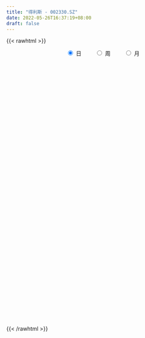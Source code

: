 ```yaml
---
title: "得利斯 - 002330.SZ"
date: 2022-05-26T16:37:19+08:00
draft: false
---
```

{{< rawhtml >}}
    <div style="text-align: center">
        <label style="padding: 1rem;"><input style="margin-right: .5rem" type="radio" name="period" value="D" checked onclick="period_change(this)">日</label>
        <label style="padding: 1rem;"><input style="margin-right: .5rem" type="radio" name="period" value="W" onclick="period_change(this)">周</label>
        <label style="padding: 1rem;"><input style="margin-right: .5rem" type="radio" name="period" value="M" onclick="period_change(this)">月</label>
    </div>
    <div id="chart" style="height: 700px;"></div> 
    <script type="text/javascript">
        const D_v = [35085.35,53641.0,30075.0,30592.0,12991.0,13938.94,22835.0,16018.39,13350.0,18116.0,21087.74,23666.93,21721.0,20590.0,13810.02,15757.0,10642.0,15580.02,15269.37,13537.03,29171.01,35517.21,65991.21,41351.39,35069.35,47314.02,87638.05,82918.0,96475.0,78743.21,56570.0,21423.0,18789.0,24605.0,12380.0,15999.0,11476.0,14560.0,13782.0,15144.02,11026.0,30210.02,16345.02,12909.02,16815.02,12331.0,12499.0,18956.0,24927.0,15513.01,13491.0,20348.6,11608.63,9758.0,16868.02,10404.02,8264.0,10978.1,9209.61,29211.02,17474.0,21060.02,20354.67,15110.7,9854.71,14002.02,8157.98,9282.0,12974.02,10653.01,10679.36,13532.0,14656.28,14745.0,17408.67,16496.69,17867.04,16208.0,17605.0,24815.01,23412.0,38777.02,23530.02,29609.01,22388.01,35536.02,24017.04,45588.06,33373.06,24052.93,27968.0,62441.0,65727.97,46156.3,42835.03,46131.62,72494.97,94669.81,56716.0,52764.0,38774.0,64412.2,67596.01,122307.5,73155.0,51293.31,29042.0,54307.95,64189.23,289877.53,326100.51,238960.01,198896.18,176325.41,220168.01,211166.01,164552.0,104181.16,110032.79,88295.02,98770.39,101182.39,103572.05,79290.03,89829.0,107608.77,69221.02,63258.87,60775.18,66462.02,59428.27,60259.34,47948.02,38371.01,56836.59,94185.87,55024.0,46182.3,47521.0,34576.0,40276.85,57166.72,53494.73,36764.0,32116.0,34281.0,37376.0,38251.0,59258.62,39534.0,74374.0,55592.23,61841.56,44459.0,64222.56,49581.01,60990.64,127204.36,123067.8,84177.0,71693.65,98538.0,66717.0,50659.0,32041.0,44877.44,19369.0,41765.34,869274.73,812270.09,991295.98,808086.5699999999,456633.0,322203.23,548300.03,577217.52,447598.03,520899.32,789992.4,686437.5,547870.0,350746.0,286502.44,275654.0,264424.59,205337.0,204554.59,266539.0,181138.81,382902.0,200131.0,224648.0,409402.0,299323.0,201156.0,243728.0,281526.0,493190.88,457602.7,584608.0,751857.6800000001,720777.25,527956.02,488006.68,499162.21,320123.62,388511.46,700406.25,666771.96,436107.62,545648.63,661210.26,573619.2,375400.02,431945.02,318590.0,230608.28,343697.2,340176.0,348881.86,251735.28,287283.05,211776.28,317302.28,587153.8,697653.89,722951.21,506630.26,404890.15,347501.73,304103.35,287135.0,261799.0,195306.0,212517.0,234295.21,256066.2,233355.28,326532.0,211529.02,143460.28,220380.02,230677.0,140744.01,151998.48,151466.0,238877.0,452381.69,411916.05,322671.88]
const D_histogram = [0.0,0.0012699715,-0.0030961531,-0.0133116438,-0.0183440183,-0.0198221008,-0.022772438,-0.0232544899,-0.0227493734,-0.0247846489,-0.0256963046,-0.0187965419,-0.0136885922,-0.0143947571,-0.01549715,-0.0110175724,-0.0089798657,-0.0085654111,-0.0091642019,-0.0109839752,-0.0045332788,0.0074051587,0.0196005526,0.0127978117,0.0077974142,0.0181790251,0.0350634194,0.0435969555,0.0495405102,0.0432381684,0.0212150155,0.0082751548,-0.0021283026,-0.0116681274,-0.0156854838,-0.0159887353,-0.0151880726,-0.0161981239,-0.0138434277,-0.0094716581,-0.0078722733,-0.0023328758,-0.0022671416,-0.0030777655,0.0013554251,0.0037344395,0.004054536,0.0017817682,-0.0051919585,-0.0109056877,-0.0161434721,-0.0309824021,-0.0363125851,-0.035320689,-0.0271468469,-0.0193053497,-0.0139537533,-0.0136023977,-0.0119052757,0.0007843413,0.0088478401,0.0154834395,0.0176500372,0.0226053362,0.0245300156,0.0199311212,0.0190971513,0.0161559185,0.0088203726,0.0080294674,0.0068965395,0.0081456162,0.0056982301,0.0010492813,-0.0047382504,-0.0032671126,0.0007694155,0.0017332891,0.0045458637,0.0109120742,0.0159561534,0.0262525266,0.0290305219,0.0268843501,0.0255320965,0.0259665034,0.0216952094,0.0229452301,0.0173272527,0.0044686753,0.0043283056,0.0083278955,0.0166082158,0.0124216307,0.0140138965,0.0159219412,0.0261878942,0.0379036932,0.0428077328,0.0392585885,0.0356131391,0.0281881986,0.0295683303,0.0376039228,0.026967901,0.0121449086,0.0018287356,-0.0070405575,-0.0049493348,0.0332695073,0.0760987026,0.0842992415,0.0925093707,0.0866825656,0.071527389,0.0677493964,0.0615733868,0.0413142323,0.0221303632,0.0013847895,-0.0020245001,-0.0167205902,-0.0204517561,-0.0304698216,-0.0457483136,-0.0723532184,-0.082799713,-0.0906783856,-0.0982424396,-0.0903107994,-0.0798966545,-0.0689285264,-0.0676036873,-0.0633039698,-0.0546680653,-0.0417279016,-0.0381603297,-0.0405673596,-0.0465005124,-0.0440159348,-0.0375615647,-0.023128154,-0.0082266046,0.0004623615,0.0028863272,0.0063552781,0.0096446959,0.0062454005,0.0141339507,0.0158882261,0.0245184853,0.031206593,0.0298739038,0.026068414,0.0259585087,0.0242824611,0.0267627155,0.0469732821,0.0528796197,0.0589628499,0.0442820194,0.0434205857,0.0256400102,0.0549262136,0.1158816028,0.1983325374,0.2945876224,0.3995211957,0.5092264862,0.6220309769,0.5711790476,0.4886756081,0.3295561872,0.1376636508,-0.0586431124,-0.1936854055,-0.2898276703,-0.3201497469,-0.2973251358,-0.2583006427,-0.2724825203,-0.2758908053,-0.2755679922,-0.2608082667,-0.2563243578,-0.2502738508,-0.2289482974,-0.2260863374,-0.2127337266,-0.2076989445,-0.1885228609,-0.1616970203,-0.120265172,-0.0913598542,-0.0722511366,-0.0518234775,-0.03662728,-0.0062778909,-0.0082125596,0.0246210771,0.0768313276,0.1101946304,0.0991124376,0.0592513654,0.0537227411,0.0354188661,0.0750805211,0.1009603464,0.1402277512,0.1236050278,0.1408260249,0.1614432937,0.1355154553,0.0910370081,0.0689643724,0.0440662198,0.017325501,-0.0615382824,-0.1394412396,-0.161286222,-0.1694567567,-0.161860107,-0.1514301517,-0.1202806516,-0.0404890616,0.0127312628,0.066261794,0.062146383,-0.0022770076,-0.0934597814,-0.1657893741,-0.1921383519,-0.2235862837,-0.2190577451,-0.1859743787,-0.1490673437,-0.1075296205,-0.0733181624,-0.0542594525,-0.0385536693,-0.0288757704,-0.006186781,-0.0065122876,-0.0033619821,-0.0001051164,0.0094298148,0.0351419193,0.0606311232,0.087058947,0.093984142]
const D_fast = [0.0,0.0015874644,-0.0035526984,-0.0170961001,-0.0267144792,-0.0331480869,-0.0417915336,-0.048087208,-0.0532694349,-0.0615008726,-0.0688366045,-0.0666359772,-0.0649501755,-0.0692550298,-0.0742317101,-0.0725065256,-0.0727137853,-0.0744406836,-0.0773305248,-0.0818962919,-0.0765789152,-0.062789188,-0.045693656,-0.049296944,-0.0523479879,-0.0374216207,-0.0117713716,0.0076614034,0.0259900857,0.030497286,0.0137778869,0.0029068149,-0.0080287181,-0.0204855748,-0.0284243021,-0.0327247374,-0.0357210929,-0.0407806752,-0.0418868359,-0.0398829809,-0.0402516644,-0.0352954858,-0.035796537,-0.0373766023,-0.0326045554,-0.0292919311,-0.0279582006,-0.0297855263,-0.0380572427,-0.0464973939,-0.0557710462,-0.0783555768,-0.0927639061,-0.1006021822,-0.0992150518,-0.0961998921,-0.0943367339,-0.0973859777,-0.0986651747,-0.0857794724,-0.0755040136,-0.0649975542,-0.0584184473,-0.0478118143,-0.0397546309,-0.0393707451,-0.0354304272,-0.0343326803,-0.0394631331,-0.0382466714,-0.0376554645,-0.0343699836,-0.0353928123,-0.0397794408,-0.046751535,-0.0460971755,-0.0418682934,-0.0404710976,-0.036522057,-0.027427828,-0.0183947104,-0.0015352056,0.0085004202,0.0130753359,0.0181061065,0.0250321392,0.0261846476,0.0331709758,0.0318848116,0.020143403,0.0210851097,0.0271666735,0.0395990477,0.0385178703,0.0436136102,0.0495021402,0.0663150667,0.087506789,0.1031127619,0.1093782647,0.1146361001,0.1142582092,0.1230304235,0.1404669967,0.1365729502,0.1247861849,0.1149271958,0.1042977633,0.1051516523,0.1516878712,0.2135417423,0.2428170914,0.2741545634,0.2899983997,0.2927250703,0.3058844268,0.3151017639,0.3051711675,0.2915198892,0.2711205128,0.2672050982,0.2483288605,0.2394847557,0.2218492347,0.1951336643,0.1504404549,0.1192940321,0.0887457631,0.0566210992,0.0419750395,0.0324150208,0.0261510172,0.0105749345,-0.0009513404,-0.0059824522,-0.0034742639,-0.0094467744,-0.0219956442,-0.0395539251,-0.0480733313,-0.0510093522,-0.0423579801,-0.0295130818,-0.0207085253,-0.0175629779,-0.0125052074,-0.0068046156,-0.0086425609,0.002779477,0.0085058089,0.0232656894,0.0377554454,0.0438912321,0.0466028458,0.0529825677,0.0573771354,0.0665480686,0.0985019557,0.1176281982,0.138452141,0.1348418153,0.1448355281,0.1334649551,0.1764827119,0.2664085018,0.3984425708,0.5683445614,0.7731584336,1.0101703457,1.2784825806,1.3704254132,1.4100908757,1.3333605016,1.1758838779,0.9649163366,0.7814526921,0.6128535098,0.5024939964,0.4509873236,0.4254366561,0.3431341483,0.270753162,0.2021839771,0.1517416359,0.0921444554,0.0356264996,-0.0002850213,-0.0539446456,-0.0937754665,-0.1406654205,-0.1686200521,-0.1822184666,-0.1708529113,-0.1647875571,-0.1637416236,-0.1562698339,-0.1502304564,-0.12145054,-0.1254383487,-0.0864494426,-0.0150313602,0.0458806002,0.0595765167,0.0345282859,0.0424303469,0.0329811884,0.0914129737,0.1425328856,0.2168572282,0.2311357617,0.2835632651,0.3445413573,0.3524923828,0.3307731875,0.3259416449,0.3120600473,0.2896507038,0.1954023498,0.0826390826,0.0204725448,-0.0300621791,-0.0629305562,-0.0903581387,-0.0892788015,-0.019609477,0.0367936631,0.1068896428,0.1183108276,0.0533181851,-0.061229534,-0.1750064703,-0.2493900361,-0.3367345388,-0.3869704365,-0.4003806647,-0.4007404656,-0.3860851476,-0.3702032301,-0.3647093833,-0.3586420175,-0.3561830611,-0.335040767,-0.3369943455,-0.3346845355,-0.331453949,-0.3195615641,-0.2850639797,-0.2444169951,-0.1962244345,-0.165803204]
const D_slow = [0.0,0.0003174929,-0.0004565454,-0.0037844563,-0.0083704609,-0.0133259861,-0.0190190956,-0.0248327181,-0.0305200615,-0.0367162237,-0.0431402998,-0.0478394353,-0.0512615834,-0.0548602726,-0.0587345601,-0.0614889532,-0.0637339197,-0.0658752724,-0.0681663229,-0.0709123167,-0.0720456364,-0.0701943467,-0.0652942086,-0.0620947557,-0.0601454021,-0.0556006458,-0.046834791,-0.0359355521,-0.0235504246,-0.0127408824,-0.0074371286,-0.0053683399,-0.0059004155,-0.0088174474,-0.0127388183,-0.0167360021,-0.0205330203,-0.0245825513,-0.0280434082,-0.0304113227,-0.0323793911,-0.03296261,-0.0335293954,-0.0342988368,-0.0339599805,-0.0330263706,-0.0320127366,-0.0315672946,-0.0328652842,-0.0355917061,-0.0396275742,-0.0473731747,-0.056451321,-0.0652814932,-0.0720682049,-0.0768945424,-0.0803829807,-0.0837835801,-0.086759899,-0.0865638137,-0.0843518537,-0.0804809938,-0.0760684845,-0.0704171504,-0.0642846465,-0.0593018662,-0.0545275784,-0.0504885988,-0.0482835057,-0.0462761388,-0.0445520039,-0.0425155999,-0.0410910424,-0.040828722,-0.0420132846,-0.0428300628,-0.0426377089,-0.0422043867,-0.0410679207,-0.0383399022,-0.0343508638,-0.0277877322,-0.0205301017,-0.0138090142,-0.00742599,-0.0009343642,0.0044894382,0.0102257457,0.0145575589,0.0156747277,0.0167568041,0.018838778,0.0229908319,0.0260962396,0.0295997137,0.033580199,0.0401271726,0.0496030959,0.0603050291,0.0701196762,0.079022961,0.0860700106,0.0934620932,0.1028630739,0.1096050492,0.1126412763,0.1130984602,0.1113383208,0.1101009871,0.118418364,0.1374430396,0.15851785,0.1816451927,0.2033158341,0.2211976813,0.2381350304,0.2535283771,0.2638569352,0.269389526,0.2697357233,0.2692295983,0.2650494507,0.2599365117,0.2523190563,0.2408819779,0.2227936733,0.2020937451,0.1794241487,0.1548635388,0.1322858389,0.1123116753,0.0950795437,0.0781786219,0.0623526294,0.0486856131,0.0382536377,0.0287135553,0.0185717154,0.0069465873,-0.0040573964,-0.0134477876,-0.0192298261,-0.0212864772,-0.0211708869,-0.0204493051,-0.0188604855,-0.0164493115,-0.0148879614,-0.0113544737,-0.0073824172,-0.0012527959,0.0065488524,0.0140173283,0.0205344318,0.027024059,0.0330946743,0.0397853532,0.0515286737,0.0647485786,0.0794892911,0.0905597959,0.1014149423,0.1078249449,0.1215564983,0.150526899,0.2001100334,0.273756939,0.3736372379,0.5009438594,0.6564516037,0.7992463656,0.9214152676,1.0038043144,1.0382202271,1.023559449,0.9751380976,0.90268118,0.8226437433,0.7483124594,0.6837372987,0.6156166686,0.5466439673,0.4777519693,0.4125499026,0.3484688132,0.2859003504,0.2286632761,0.1721416918,0.1189582601,0.067033524,0.0199028088,-0.0205214463,-0.0505877393,-0.0734277029,-0.091490487,-0.1044463564,-0.1136031764,-0.1151726491,-0.117225789,-0.1110705197,-0.0918626878,-0.0643140302,-0.0395359208,-0.0247230795,-0.0112923942,-0.0024376777,0.0163324526,0.0415725392,0.076629477,0.1075307339,0.1427372402,0.1830980636,0.2169769274,0.2397361795,0.2569772726,0.2679938275,0.2723252028,0.2569406322,0.2220803223,0.1817587668,0.1393945776,0.0989295508,0.0610720129,0.03100185,0.0208795846,0.0240624003,0.0406278488,0.0561644446,0.0555951927,0.0322302473,-0.0092170962,-0.0572516842,-0.1131482551,-0.1679126914,-0.214406286,-0.2516731219,-0.2785555271,-0.2968850677,-0.3104499308,-0.3200883481,-0.3273072907,-0.328853986,-0.3304820579,-0.3313225534,-0.3313488325,-0.3289913788,-0.320205899,-0.3050481182,-0.2832833815,-0.259787346]
const D_data = [['2021-05-17', 5.8785, 5.8985, 5.7887, 5.9384],['2021-05-18', 6.0482, 5.9184, 5.9085, 6.2278],['2021-05-19', 5.8885, 5.8386, 5.8087, 5.9384],['2021-05-20', 5.7987, 5.7188, 5.6989, 5.8486],['2021-05-21', 5.7188, 5.7288, 5.6889, 5.7787],['2021-05-24', 5.6989, 5.7388, 5.6789, 5.7887],['2021-05-25', 5.7687, 5.6889, 5.5891, 5.7687],['2021-05-26', 5.7288, 5.6889, 5.6589, 5.7288],['2021-05-27', 5.6689, 5.6789, 5.639, 5.7088],['2021-05-28', 5.639, 5.619, 5.609, 5.6889],['2021-05-31', 5.619, 5.5991, 5.5292, 5.6589],['2021-06-01', 5.5991, 5.6889, 5.5591, 5.6989],['2021-06-02', 5.6889, 5.6789, 5.6589, 5.7388],['2021-06-03', 5.6889, 5.5991, 5.5891, 5.6889],['2021-06-04', 5.619, 5.5691, 5.5392, 5.619],['2021-06-07', 5.5691, 5.629, 5.5092, 5.639],['2021-06-08', 5.5891, 5.5991, 5.5591, 5.619],['2021-06-09', 5.5991, 5.5691, 5.5392, 5.609],['2021-06-10', 5.5691, 5.5392, 5.5192, 5.5691],['2021-06-11', 5.5492, 5.4993, 5.4893, 5.5492],['2021-06-15', 5.4893, 5.5991, 5.4194, 5.609],['2021-06-16', 5.5891, 5.7088, 5.4593, 5.7088],['2021-06-17', 5.6689, 5.7787, 5.629, 5.9284],['2021-06-18', 5.6989, 5.5591, 5.5591, 5.7088],['2021-06-21', 5.5392, 5.5492, 5.4593, 5.5791],['2021-06-22', 5.5392, 5.7588, 5.4893, 5.7588],['2021-06-23', 5.7588, 5.9284, 5.6789, 5.9883],['2021-06-24', 5.9184, 5.9184, 5.7987, 5.9584],['2021-06-25', 5.9683, 5.9584, 5.8486, 6.0382],['2021-06-28', 6.0382, 5.8386, 5.8087, 6.0582],['2021-06-29', 5.7488, 5.5891, 5.5891, 5.8186],['2021-06-30', 5.5791, 5.619, 5.5691, 5.6589],['2021-07-01', 5.649, 5.5891, 5.5891, 5.6789],['2021-07-02', 5.5891, 5.5392, 5.4993, 5.609],['2021-07-05', 5.5392, 5.5591, 5.5292, 5.5991],['2021-07-06', 5.5492, 5.5791, 5.5392, 5.609],['2021-07-07', 5.5891, 5.5791, 5.5392, 5.5891],['2021-07-08', 5.59, 5.54, 5.53, 5.6],['2021-07-09', 5.53, 5.57, 5.51, 5.57],['2021-07-12', 5.58, 5.6, 5.57, 5.61],['2021-07-13', 5.59, 5.57, 5.55, 5.59],['2021-07-14', 5.58, 5.63, 5.58, 5.74],['2021-07-15', 5.63, 5.57, 5.53, 5.7],['2021-07-16', 5.53, 5.55, 5.51, 5.57],['2021-07-19', 5.56, 5.62, 5.51, 5.64],['2021-07-20', 5.6, 5.61, 5.56, 5.62],['2021-07-21', 5.61, 5.59, 5.58, 5.64],['2021-07-22', 5.59, 5.55, 5.53, 5.59],['2021-07-23', 5.57, 5.46, 5.44, 5.57],['2021-07-26', 5.49, 5.43, 5.4, 5.5],['2021-07-27', 5.48, 5.39, 5.39, 5.48],['2021-07-28', 5.37, 5.19, 5.14, 5.37],['2021-07-29', 5.2, 5.22, 5.2, 5.29],['2021-07-30', 5.22, 5.25, 5.13, 5.25],['2021-08-02', 5.25, 5.33, 5.18, 5.38],['2021-08-03', 5.33, 5.34, 5.28, 5.35],['2021-08-04', 5.35, 5.32, 5.31, 5.36],['2021-08-05', 5.28, 5.25, 5.24, 5.34],['2021-08-06', 5.25, 5.25, 5.23, 5.28],['2021-08-09', 5.25, 5.41, 5.23, 5.44],['2021-08-10', 5.38, 5.4, 5.35, 5.42],['2021-08-11', 5.38, 5.42, 5.38, 5.48],['2021-08-12', 5.43, 5.39, 5.36, 5.47],['2021-08-13', 5.38, 5.45, 5.38, 5.45],['2021-08-16', 5.44, 5.44, 5.42, 5.48],['2021-08-17', 5.44, 5.36, 5.35, 5.47],['2021-08-18', 5.33, 5.4, 5.31, 5.41],['2021-08-19', 5.42, 5.37, 5.34, 5.43],['2021-08-20', 5.37, 5.29, 5.27, 5.4],['2021-08-23', 5.28, 5.35, 5.28, 5.38],['2021-08-24', 5.36, 5.34, 5.31, 5.38],['2021-08-25', 5.35, 5.37, 5.31, 5.37],['2021-08-26', 5.37, 5.32, 5.3, 5.37],['2021-08-27', 5.32, 5.27, 5.25, 5.32],['2021-08-30', 5.27, 5.22, 5.16, 5.29],['2021-08-31', 5.23, 5.29, 5.22, 5.35],['2021-09-01', 5.25, 5.33, 5.25, 5.34],['2021-09-02', 5.34, 5.3, 5.28, 5.35],['2021-09-03', 5.31, 5.33, 5.26, 5.33],['2021-09-06', 5.32, 5.4, 5.32, 5.42],['2021-09-07', 5.41, 5.42, 5.37, 5.44],['2021-09-08', 5.43, 5.54, 5.43, 5.55],['2021-09-09', 5.54, 5.5, 5.47, 5.59],['2021-09-10', 5.5, 5.46, 5.44, 5.56],['2021-09-13', 5.46, 5.48, 5.41, 5.48],['2021-09-14', 5.48, 5.52, 5.46, 5.58],['2021-09-15', 5.55, 5.47, 5.44, 5.56],['2021-09-16', 5.45, 5.55, 5.43, 5.58],['2021-09-17', 5.55, 5.47, 5.4, 5.56],['2021-09-22', 5.41, 5.34, 5.31, 5.43],['2021-09-23', 5.35, 5.47, 5.34, 5.52],['2021-09-24', 5.45, 5.54, 5.43, 5.72],['2021-09-27', 5.57, 5.64, 5.52, 5.67],['2021-09-28', 5.64, 5.51, 5.41, 5.64],['2021-09-29', 5.52, 5.59, 5.44, 5.64],['2021-09-30', 5.5, 5.62, 5.5, 5.69],['2021-10-08', 5.62, 5.78, 5.6, 5.82],['2021-10-11', 5.81, 5.89, 5.8, 6.08],['2021-10-12', 5.9, 5.89, 5.77, 5.93],['2021-10-13', 5.95, 5.83, 5.72, 5.98],['2021-10-14', 5.81, 5.85, 5.73, 5.93],['2021-10-15', 5.78, 5.81, 5.76, 6.05],['2021-10-18', 5.76, 5.94, 5.57, 5.99],['2021-10-19', 5.88, 6.09, 5.86, 6.18],['2021-10-20', 6.05, 5.89, 5.87, 6.05],['2021-10-21', 5.86, 5.8, 5.79, 5.95],['2021-10-22', 5.8, 5.81, 5.76, 5.87],['2021-10-25', 5.95, 5.79, 5.75, 6.05],['2021-10-26', 5.74, 5.92, 5.74, 6.03],['2021-10-27', 5.94, 6.51, 5.93, 6.51],['2021-10-28', 6.44, 6.85, 6.3, 7.15],['2021-10-29', 6.6, 6.64, 6.44, 6.75],['2021-11-01', 6.54, 6.78, 6.48, 6.85],['2021-11-02', 6.67, 6.71, 6.52, 6.82],['2021-11-03', 6.76, 6.63, 6.55, 7.09],['2021-11-04', 6.64, 6.81, 6.47, 6.95],['2021-11-05', 6.68, 6.84, 6.63, 6.97],['2021-11-08', 6.84, 6.67, 6.62, 6.9],['2021-11-09', 6.63, 6.64, 6.5, 6.69],['2021-11-10', 6.66, 6.56, 6.4, 6.73],['2021-11-11', 6.52, 6.75, 6.46, 6.76],['2021-11-12', 6.8, 6.59, 6.55, 6.85],['2021-11-15', 6.65, 6.7, 6.52, 6.75],['2021-11-16', 6.71, 6.6, 6.53, 6.74],['2021-11-17', 6.68, 6.47, 6.41, 6.68],['2021-11-18', 6.41, 6.2, 6.18, 6.47],['2021-11-19', 6.17, 6.27, 6.15, 6.31],['2021-11-22', 6.28, 6.21, 6.14, 6.28],['2021-11-23', 6.2, 6.12, 6.09, 6.24],['2021-11-24', 6.13, 6.26, 6.12, 6.26],['2021-11-25', 6.26, 6.29, 6.16, 6.34],['2021-11-26', 6.31, 6.31, 6.18, 6.36],['2021-11-29', 6.26, 6.18, 6.15, 6.27],['2021-11-30', 6.21, 6.19, 6.14, 6.25],['2021-12-01', 6.18, 6.24, 6.04, 6.27],['2021-12-02', 6.34, 6.32, 6.28, 6.57],['2021-12-03', 6.21, 6.22, 6.15, 6.35],['2021-12-06', 6.11, 6.12, 6.09, 6.2],['2021-12-07', 6.16, 6.02, 6.02, 6.16],['2021-12-08', 6.0, 6.08, 5.96, 6.1],['2021-12-09', 6.08, 6.12, 6.06, 6.17],['2021-12-10', 6.13, 6.25, 6.09, 6.28],['2021-12-13', 6.31, 6.32, 6.19, 6.34],['2021-12-14', 6.32, 6.3, 6.25, 6.39],['2021-12-15', 6.31, 6.25, 6.2, 6.31],['2021-12-16', 6.21, 6.28, 6.2, 6.3],['2021-12-17', 6.32, 6.3, 6.24, 6.4],['2021-12-20', 6.36, 6.22, 6.22, 6.37],['2021-12-21', 6.2, 6.38, 6.2, 6.39],['2021-12-22', 6.38, 6.34, 6.29, 6.45],['2021-12-23', 6.34, 6.47, 6.31, 6.49],['2021-12-24', 6.44, 6.51, 6.35, 6.52],['2021-12-27', 6.52, 6.45, 6.4, 6.64],['2021-12-28', 6.47, 6.43, 6.36, 6.49],['2021-12-29', 6.42, 6.49, 6.38, 6.58],['2021-12-30', 6.53, 6.49, 6.46, 6.54],['2021-12-31', 6.48, 6.57, 6.42, 6.64],['2022-01-04', 6.58, 6.89, 6.55, 6.89],['2022-01-05', 6.97, 6.83, 6.78, 7.1],['2022-01-06', 6.8, 6.92, 6.72, 6.93],['2022-01-07', 6.93, 6.69, 6.65, 7.04],['2022-01-10', 6.67, 6.87, 6.56, 6.95],['2022-01-11', 6.86, 6.65, 6.64, 6.86],['2022-01-12', 7.32, 7.32, 7.32, 7.32],['2022-01-13', 8.05, 8.05, 8.05, 8.05],['2022-01-14', 8.86, 8.86, 8.86, 8.86],['2022-01-17', 9.75, 9.75, 9.75, 9.75],['2022-01-18', 10.73, 10.73, 10.73, 10.73],['2022-01-19', 11.0, 11.8, 10.98, 11.8],['2022-01-20', 12.08, 12.98, 12.07, 12.98],['2022-01-21', 12.4, 11.68, 11.68, 12.98],['2022-01-24', 11.94, 11.47, 10.82, 12.3],['2022-01-25', 11.21, 10.32, 10.32, 11.33],['2022-01-26', 10.0, 9.29, 9.29, 10.2],['2022-01-27', 8.5, 8.36, 8.36, 8.79],['2022-01-28', 8.19, 8.27, 8.19, 8.65],['2022-02-07', 8.41, 8.07, 7.8, 8.48],['2022-02-08', 8.2, 8.43, 8.03, 8.57],['2022-02-09', 8.4, 8.94, 8.34, 9.27],['2022-02-10', 8.83, 9.19, 8.75, 9.44],['2022-02-11', 8.85, 8.47, 8.41, 9.0],['2022-02-14', 8.27, 8.42, 8.21, 8.75],['2022-02-15', 8.45, 8.31, 8.11, 8.51],['2022-02-16', 8.37, 8.38, 8.19, 8.48],['2022-02-17', 8.3, 8.15, 8.09, 8.44],['2022-02-18', 8.09, 8.04, 7.9, 8.13],['2022-02-21', 8.11, 8.15, 7.98, 8.18],['2022-02-22', 8.0, 7.83, 7.72, 8.04],['2022-02-23', 8.01, 7.85, 7.8, 8.01],['2022-02-24', 7.99, 7.64, 7.46, 8.18],['2022-02-25', 7.63, 7.73, 7.63, 7.82],['2022-02-28', 7.66, 7.81, 7.45, 7.95],['2022-03-01', 7.87, 8.06, 7.68, 8.08],['2022-03-02', 7.91, 8.0, 7.85, 8.12],['2022-03-03', 8.15, 7.93, 7.85, 8.17],['2022-03-04', 7.98, 7.99, 7.88, 8.1],['2022-03-07', 7.91, 7.97, 7.84, 8.26],['2022-03-08', 7.91, 8.25, 7.55, 8.28],['2022-03-09', 8.15, 7.9, 7.5, 8.36],['2022-03-10', 8.0, 8.41, 7.8, 8.69],['2022-03-11', 8.15, 8.91, 8.06, 9.25],['2022-03-14', 8.91, 8.97, 8.68, 9.39],['2022-03-15', 8.72, 8.55, 8.36, 9.1],['2022-03-16', 8.56, 8.11, 7.7, 8.68],['2022-03-17', 8.13, 8.46, 7.9, 8.71],['2022-03-18', 8.33, 8.27, 8.1, 8.38],['2022-03-21', 8.3, 9.1, 8.24, 9.1],['2022-03-22', 9.1, 9.18, 8.83, 9.42],['2022-03-23', 9.02, 9.63, 8.89, 9.78],['2022-03-24', 9.32, 9.11, 9.1, 9.53],['2022-03-25', 9.0, 9.66, 8.88, 9.66],['2022-03-28', 9.67, 9.95, 9.4, 10.27],['2022-03-29', 9.72, 9.5, 9.49, 10.25],['2022-03-30', 9.37, 9.2, 8.8, 9.37],['2022-03-31', 9.1, 9.4, 8.8, 9.5],['2022-04-01', 9.25, 9.32, 9.17, 9.6],['2022-04-06', 9.38, 9.22, 9.18, 9.51],['2022-04-07', 9.11, 8.3, 8.3, 9.15],['2022-04-08', 8.15, 7.84, 7.7, 8.15],['2022-04-11', 7.88, 8.18, 7.85, 8.39],['2022-04-12', 7.99, 8.16, 7.73, 8.18],['2022-04-13', 8.02, 8.24, 7.75, 8.35],['2022-04-14', 8.08, 8.21, 7.95, 8.35],['2022-04-15', 8.18, 8.48, 8.1, 8.6],['2022-04-18', 8.6, 9.33, 8.5, 9.33],['2022-04-19', 9.17, 9.35, 9.17, 9.78],['2022-04-20', 9.25, 9.68, 9.1, 9.88],['2022-04-21', 9.62, 9.15, 8.75, 9.62],['2022-04-22', 8.94, 8.24, 8.24, 9.01],['2022-04-25', 7.78, 7.45, 7.45, 8.17],['2022-04-26', 7.54, 7.14, 7.1, 7.71],['2022-04-27', 7.03, 7.3, 6.73, 7.32],['2022-04-28', 7.21, 6.9, 6.69, 7.21],['2022-04-29', 6.96, 7.08, 6.95, 7.2],['2022-05-05', 7.12, 7.35, 6.98, 7.41],['2022-05-06', 7.09, 7.42, 7.03, 7.44],['2022-05-09', 7.29, 7.55, 7.22, 7.59],['2022-05-10', 7.4, 7.55, 7.27, 7.66],['2022-05-11', 7.51, 7.41, 7.41, 7.75],['2022-05-12', 7.33, 7.38, 7.18, 7.59],['2022-05-13', 7.4, 7.3, 7.22, 7.46],['2022-05-16', 7.34, 7.49, 7.32, 7.55],['2022-05-17', 7.51, 7.21, 7.06, 7.55],['2022-05-18', 7.13, 7.21, 7.13, 7.34],['2022-05-19', 7.12, 7.18, 6.99, 7.22],['2022-05-20', 7.21, 7.25, 7.15, 7.35],['2022-05-23', 7.23, 7.52, 7.23, 7.52],['2022-05-24', 7.53, 7.65, 7.21, 7.79],['2022-05-25', 7.5, 7.82, 7.42, 7.88],['2022-05-26', 7.71, 7.7, 7.57, 7.92]]
const W_v = [141403.84,135503.19,80370.09,174760.15,402161.45,201382.55,182184.04,126743.67,146619.68,105924.45,230668.33,203414.1,177006.61,112518.5,86568.52,118979.08,204653.96,124385.51,214771.03,233335.36,318034.33,268617.61,181379.23,176316.71,242076.82,189276.26,218843.48,314846.09,420056.35,412426.88,131545.66,346873.94,543361.87,219166.6,256998.17,226177.24,218964.61,126746.02,140139.08,150787.47,163304.38,110299.02,333828.48,171174.56,131227.64,172994.22,86840.86,103755.5,119446.43,170059.32,109675.25,83155.75,78017.76,253402.48,154736.79,111717.56,92799.21,112629.11,68101.39,75864.0,119316.2,88172.0,83243.02,102429.3,62924.98,107454.22,242411.81,149103.19,286201.0600000001,167910.01,86360.36,546140.4,176682.48,161189.22,201794.74,73841.72,245489.74,154188.56,147293.46,107262.93,327411.33,896762.08,722527.4400000001,736276.54,549987.9399999999,236425.99,294689.27,202088.13,475188.37,611786.4400000001,1867399.24,449681.6,977767.0,594478.21,500087.05,368466.75,236369.42,412871.14,284777.23,204409.14,367829.5,1478999.9399999999,1497254.3899999999,971696.3600000001,666833.97,442608.15,573073.3199999999,754064.15,535431.6899999999,430929.84,355144.55,205744.01,192892.65,25846.0,106405.13,125291.05,419312.23,1064874.27,518165.28,2636325.6399999997,2517844.98,1456090.6499999999,1160090.6699999999,1630041.8800000001,1375242.46,685274.5800000001,498793.45,658614.5199999999,372510.0600000001,264165.56,457775.15,420837.31,583564.71,609349.51,782200.8300000001,686415.6,349196.42,330182.05,598545.0,637136.91,1364280.99,1013409.9099999999,577931.0700000001,427426.37,681969.3300000001,357038.08,263173.06,1547488.7599999998,544814.51,443770.64,216542.9,481048.48,876593.7000000001,1398930.1100000001,686728.8,980735.85,1202365.5899999999,903453.52,696994.2,700555.85,435224.3,272663.85,240773.13,184073.38,99113.98,39279.6,148190.6,106442.91,217426.39,217878.84,137733.01,339135.16,346570.78,333376.99,261511.06,484672.27,356350.17,161648.77,512066.99,278716.33,164835.19,159646.28,137779.0,67390.16,50499.56,136805.44,74561.46,92954.52,85757.64,69952.02,81707.5,78475.57,87515.75,108506.16,104099.81,29872.65,338694.91,162384.35,84258.33,100875.69,70785.42,172030.82,349414.42,200130.21,68197.0,85634.08,85528.02,70719.24,55723.75,103210.41,54270.73,64265.65,85585.4,140143.06,160902.19,114461.93,200850.92,72494.97,307336.01,343393.82,973435.23,971107.61,502461.7500000001,449520.8700000001,310183.68,292365.49,225722.87,194031.73,267009.85,281094.77,406142.8100000001,292832.44,2733975.1399999997,2712440.3500000001,2992797.25,1382664.03,1235265.3999999999,1378257.0,2568785.2600000002,2556025.7800000003,2737445.9199999999,2360764.5,914481.48,1416978.75,2919279.3100000001,1395845.0800000001,446812.21,1170942.78,895265.51,1425846.6200000001]
const W_histogram = [0.0,-0.0165287749,-0.0247145812,-0.0163750211,0.0050942049,0.0323921982,0.043395411,0.0352516517,0.017993448,0.0028805959,0.0178693659,0.0006806658,0.0068087866,-0.0191871492,-0.026405699,-0.0239562977,-0.0148892177,-0.0167363073,0.0020438914,0.0124250377,0.0557449173,0.0836228584,0.0957156175,0.0582868402,0.0183494647,-0.0147522513,-0.0576976183,-0.0688261487,-0.0738928845,-0.0747261814,-0.0765083382,-0.0837036883,-0.101350164,-0.1180349086,-0.1317032199,-0.1500904063,-0.1745774104,-0.1745111867,-0.1783617136,-0.1999557906,-0.1745090852,-0.1522955421,-0.1208515387,-0.0996092083,-0.0780214065,-0.0628953561,-0.0613651699,-0.0835557626,-0.1014616256,-0.105339461,-0.1101539634,-0.1010632714,-0.084141455,-0.0394450543,-0.0318152324,-0.0171704358,-0.0205170737,-0.0094421838,-0.0070860635,0.0081731535,-0.0011437745,0.0045569461,0.0066295865,-0.021092468,-0.0360447023,-0.0255727846,0.0073573906,0.0303230515,0.073160679,0.0738065451,0.0809331045,0.1081242716,0.1130919539,0.1214556317,0.1248572093,0.1297783971,0.1433881935,0.1441983407,0.1296076098,0.1020170789,0.1318205538,0.1581588463,0.1805776748,0.2409961312,0.2629117432,0.2723290007,0.2485921308,0.2372358212,0.224134129,0.2203124928,0.3188170118,0.336719073,0.253983089,0.1590631327,0.0496581699,-0.0052508858,-0.0791572438,-0.10295045,-0.1142415231,-0.1302204074,-0.1142371568,-0.048235879,0.0419494763,0.0698643101,0.0488366962,0.0006766043,0.0017299007,0.0061794957,-0.0021420501,-0.0040128293,-0.0081021803,-0.038187087,-0.0841777209,-0.1126971587,-0.1157697061,-0.122219272,-0.0556425605,-0.0211839014,0.0372514422,0.1878174385,0.2145623388,0.182190894,0.1656320017,0.1391040484,0.1156720428,0.0696755922,0.0175130342,-0.0192527232,-0.0711492264,-0.1404765815,-0.2078595001,-0.2349817085,-0.2189894147,-0.2361867397,-0.1810280987,-0.2001918054,-0.2090655714,-0.2016327941,-0.1667106076,-0.1160093033,-0.0450733857,-0.0204835284,-0.0032551522,0.029485008,0.0223902551,0.0072093209,-0.0039833458,0.0356934762,0.022927789,0.0352365016,0.0281380873,0.0423050077,0.0772450855,0.0849773033,0.0897032993,0.1137525723,0.1560386894,0.1256558897,0.1376516571,0.1192158615,0.0849471943,0.0130652904,-0.0519074887,-0.1230334515,-0.1443314824,-0.1475990462,-0.151795769,-0.1483699239,-0.1400078244,-0.1216574638,-0.1142983945,-0.0636334912,-0.0341956076,-0.0118886782,0.0092736744,0.033674394,-0.0004801911,-0.0147698718,-0.019648541,-0.0565420569,-0.06812592,-0.0968432094,-0.1084590773,-0.1148689852,-0.0913038826,-0.08182326,-0.0661966842,-0.0645850998,-0.0576807608,-0.0451431718,-0.0328136229,-0.0199096627,-0.0028158867,0.0090007574,-0.0035071451,-0.0108523387,0.0160167966,0.0253099399,0.0255882683,0.0239660522,0.0199130558,0.0227743416,0.0514335617,0.0424080782,0.0388569755,0.0355927631,0.0281311237,0.0107075338,0.0013306643,0.0102493743,0.0071701462,0.0056503918,0.010280288,0.0229657651,0.032324867,0.0428638269,0.0541303105,0.0702442234,0.0800952959,0.0834074487,0.1352260633,0.1742178352,0.1740109511,0.1443821115,0.1205106357,0.0929281819,0.0719119943,0.0572255697,0.0573568022,0.0570651982,0.0602228517,0.1960658542,0.4489869561,0.3634244227,0.2997456822,0.2122331147,0.121543917,0.0697167919,0.0869252839,0.0467481899,0.102152381,0.1039233062,-0.0010038944,-0.0320112206,-0.0711481303,-0.1718789738,-0.2098169818,-0.2352867939,-0.2466031101,-0.215984179]
const W_fast = [0.0,-0.0206609687,-0.0350254202,-0.0307796154,-0.0080368382,0.0273592047,0.0492112702,0.0498804239,0.0371205822,0.022727879,0.0421839905,0.0251654569,0.0329957743,0.0022030512,-0.0116169233,-0.0151565965,-0.0098118209,-0.0158429873,0.0034481842,0.0169355899,0.0741916988,0.1229753545,0.158997018,0.1361399508,0.1007899414,0.0640001626,0.0066303911,-0.0217046765,-0.0452446335,-0.0647594757,-0.0856687171,-0.1137899892,-0.1567740059,-0.2029674776,-0.2495615939,-0.3054713819,-0.3736027386,-0.4171643116,-0.4656052669,-0.5371882916,-0.5553688574,-0.5712291998,-0.5699980812,-0.5736580528,-0.5715756027,-0.5721733913,-0.5859844975,-0.629064031,-0.6723353004,-0.7025480009,-0.7349009942,-0.7510761201,-0.7551896675,-0.7203545303,-0.7206785165,-0.7103263289,-0.7188022351,-0.7100878912,-0.7095032868,-0.6922007815,-0.701803653,-0.6949636959,-0.691233659,-0.7242288304,-0.7481922402,-0.7441135187,-0.7093439959,-0.6787975721,-0.6176697748,-0.5985722724,-0.571212437,-0.5169902019,-0.4837495311,-0.4450219454,-0.4104060655,-0.3730402785,-0.3235834336,-0.2867237012,-0.2689125297,-0.2709987909,-0.2082401775,-0.1423621735,-0.0747989262,0.045868563,0.1335121108,0.2110116184,0.2494227812,0.297375427,0.340307267,0.391563754,0.5697725259,0.6718543554,0.6526141437,0.5974599705,0.5004695502,0.4442477731,0.3505521041,0.3010212854,0.2611698316,0.2126358454,0.2000598068,0.2540021149,0.3546748393,0.4000557506,0.3912373107,0.3432463699,0.3447321414,0.3507266104,0.341869552,0.3389955656,0.3328806694,0.293248991,0.2262139269,0.1695201994,0.1375052254,0.1005008415,0.153166913,0.1823295967,0.2500778008,0.4475981567,0.5279836417,0.5411599204,0.5660090286,0.5742570873,0.5797430925,0.5511655399,0.5033812404,0.4618023022,0.3921184924,0.287671992,0.1683241983,0.0824565628,0.043701503,-0.0325425069,-0.0226408907,-0.0918525487,-0.1529927076,-0.1959681288,-0.2027235941,-0.1810246158,-0.1213570445,-0.1018880693,-0.0854734812,-0.045362069,-0.0468592581,-0.060237862,-0.0724263652,-0.0238261741,-0.0308599142,-0.0097420761,-0.0098059686,0.0149372037,0.0691885529,0.0981650965,0.1253169173,0.1778043334,0.2591001228,0.2601312955,0.3065399773,0.317908147,0.3048762783,0.2362606971,0.1583110458,0.0564267202,-0.0009541814,-0.0411215067,-0.0832671718,-0.1169338077,-0.1435736642,-0.1556376696,-0.176853199,-0.1420966684,-0.1212076867,-0.1018729269,-0.0783921557,-0.0455728375,-0.0798474704,-0.097829619,-0.1076204236,-0.1586494537,-0.1872647968,-0.2401928885,-0.2789235257,-0.31405068,-0.313311548,-0.3242867404,-0.3252093357,-0.3397440262,-0.3472598774,-0.3460080813,-0.3418819381,-0.3339553936,-0.3175655893,-0.3034987559,-0.3168834447,-0.3269417229,-0.2960683885,-0.2804477602,-0.2737723647,-0.2694030678,-0.2684778002,-0.259922929,-0.2184053185,-0.2168287824,-0.2106656412,-0.2050316629,-0.2054605213,-0.2202072278,-0.2292514312,-0.2177703776,-0.2190570693,-0.2191642257,-0.2119642574,-0.1935373391,-0.1760970204,-0.1548421038,-0.1300430425,-0.0963680739,-0.0664931773,-0.0423291624,0.043295968,0.1258421988,0.1691380525,0.1756047407,0.1818609239,0.1775105155,0.1744723265,0.1740922943,0.1885627273,0.2025374229,0.2207507893,0.4056102554,0.7707780963,0.7760716686,0.7873293486,0.7528750598,0.6925718413,0.6581739142,0.6971137272,0.6686236807,0.749565967,0.7773177187,0.6721395445,0.6331294132,0.5762054709,0.4325048839,0.3421126305,0.2578211199,0.1848540262,0.1614769126]
const W_slow = [0.0,-0.0041321937,-0.010310839,-0.0144045943,-0.0131310431,-0.0050329935,0.0058158592,0.0146287721,0.0191271342,0.0198472831,0.0243146246,0.0244847911,0.0261869877,0.0213902004,0.0147887757,0.0087997012,0.0050773968,0.00089332,0.0014042928,0.0045105522,0.0184467816,0.0393524962,0.0632814005,0.0778531106,0.0824404767,0.0787524139,0.0643280094,0.0471214722,0.028648251,0.0099667057,-0.0091603789,-0.0300863009,-0.0554238419,-0.0849325691,-0.117858374,-0.1553809756,-0.1990253282,-0.2426531249,-0.2872435533,-0.337232501,-0.3808597723,-0.4189336578,-0.4491465425,-0.4740488445,-0.4935541962,-0.5092780352,-0.5246193277,-0.5455082683,-0.5708736747,-0.59720854,-0.6247470308,-0.6500128487,-0.6710482124,-0.680909476,-0.6888632841,-0.6931558931,-0.6982851615,-0.7006457074,-0.7024172233,-0.7003739349,-0.7006598785,-0.699520642,-0.6978632454,-0.7031363624,-0.712147538,-0.7185407341,-0.7167013865,-0.7091206236,-0.6908304538,-0.6723788176,-0.6521455414,-0.6251144735,-0.5968414851,-0.5664775771,-0.5352632748,-0.5028186755,-0.4669716271,-0.430922042,-0.3985201395,-0.3730158698,-0.3400607313,-0.3005210198,-0.2553766011,-0.1951275683,-0.1293996325,-0.0613173823,0.0008306504,0.0601396057,0.116173138,0.1712512612,0.2509555141,0.3351352824,0.3986310547,0.4383968378,0.4508113803,0.4494986589,0.4297093479,0.4039717354,0.3754113546,0.3428562528,0.3142969636,0.3022379938,0.3127253629,0.3301914405,0.3424006145,0.3425697656,0.3430022407,0.3445471147,0.3440116021,0.3430083948,0.3409828497,0.331436078,0.3103916478,0.2822173581,0.2532749316,0.2227201136,0.2088094734,0.2035134981,0.2128263586,0.2597807182,0.3134213029,0.3589690264,0.4003770269,0.4351530389,0.4640710497,0.4814899477,0.4858682062,0.4810550254,0.4632677188,0.4281485735,0.3761836984,0.3174382713,0.2626909176,0.2036442327,0.158387208,0.1083392567,0.0560728638,0.0056646653,-0.0360129866,-0.0650153124,-0.0762836588,-0.0814045409,-0.082218329,-0.074847077,-0.0692495132,-0.067447183,-0.0684430194,-0.0595196504,-0.0537877031,-0.0449785777,-0.0379440559,-0.027367804,-0.0080565326,0.0131877932,0.035613618,0.0640517611,0.1030614334,0.1344754059,0.1688883201,0.1986922855,0.2199290841,0.2231954067,0.2102185345,0.1794601716,0.143377301,0.1064775395,0.0685285972,0.0314361163,-0.0035658398,-0.0339802058,-0.0625548044,-0.0784631772,-0.0870120791,-0.0899842487,-0.0876658301,-0.0792472316,-0.0793672793,-0.0830597473,-0.0879718825,-0.1021073968,-0.1191388768,-0.1433496791,-0.1704644484,-0.1991816948,-0.2220076654,-0.2424634804,-0.2590126515,-0.2751589264,-0.2895791166,-0.3008649095,-0.3090683153,-0.3140457309,-0.3147497026,-0.3124995133,-0.3133762996,-0.3160893842,-0.3120851851,-0.3057577001,-0.299360633,-0.29336912,-0.288390856,-0.2826972706,-0.2698388802,-0.2592368606,-0.2495226167,-0.240624426,-0.2335916451,-0.2309147616,-0.2305820955,-0.228019752,-0.2262272154,-0.2248146175,-0.2222445455,-0.2165031042,-0.2084218874,-0.1977059307,-0.1841733531,-0.1666122972,-0.1465884732,-0.1257366111,-0.0919300952,-0.0483756364,-0.0048728987,0.0312226292,0.0613502881,0.0845823336,0.1025603322,0.1168667246,0.1312059252,0.1454722247,0.1605279376,0.2095444012,0.3217911402,0.4126472459,0.4875836664,0.5406419451,0.5710279244,0.5884571223,0.6101884433,0.6218754908,0.647413586,0.6733944126,0.673143439,0.6651406338,0.6473536012,0.6043838578,0.5519296123,0.4931079138,0.4314571363,0.3774610916]
const W_data = [['2017-07-14', 9.0844, 8.5665, 8.3772, 9.1044],['2017-07-21', 8.5565, 8.3075, 7.7696, 8.5565],['2017-07-28', 8.2676, 8.3274, 8.0684, 8.4071],['2017-08-04', 8.3473, 8.5167, 8.1481, 8.9649],['2017-08-11', 8.4669, 8.7557, 8.3971, 9.3534],['2017-08-18', 8.9649, 8.9749, 8.945, 9.6323],['2017-08-25', 9.0546, 8.9051, 8.5864, 9.0745],['2017-09-01', 8.9051, 8.7059, 8.6661, 8.9649],['2017-09-08', 8.676, 8.5465, 8.4569, 8.7159],['2017-09-15', 8.5366, 8.4967, 8.4669, 8.676],['2017-09-22', 8.4967, 8.8852, 8.4669, 8.9051],['2017-09-29', 8.935, 8.4868, 8.437, 9.1243],['2017-10-13', 8.5665, 8.7557, 8.4868, 8.8653],['2017-10-20', 8.7159, 8.2975, 7.9788, 8.8354],['2017-10-27', 8.2876, 8.427, 8.2178, 8.4669],['2017-11-03', 8.427, 8.5167, 8.178, 8.6163],['2017-11-10', 8.4967, 8.6163, 8.437, 9.1542],['2017-11-17', 8.6163, 8.4868, 8.3075, 8.7557],['2017-11-24', 8.4569, 8.7856, 8.0087, 8.8454],['2017-12-01', 8.7657, 8.7657, 8.6661, 9.0645],['2017-12-08', 8.8055, 9.3534, 8.7458, 9.453],['2017-12-15', 9.2837, 9.4132, 9.0147, 9.6622],['2017-12-22', 9.3235, 9.4032, 9.2139, 9.6622],['2017-12-29', 9.4132, 8.7856, 8.6661, 9.5626],['2018-01-05', 8.7856, 8.5864, 8.2577, 8.9151],['2018-01-12', 8.5366, 8.4868, 8.3971, 8.7358],['2018-01-19', 8.4768, 8.1381, 7.6202, 8.4768],['2018-01-26', 8.1581, 8.3473, 7.3413, 8.3971],['2018-02-02', 8.2178, 8.3274, 7.4409, 9.0247],['2018-02-09', 8.3174, 8.3075, 7.9688, 8.9948],['2018-02-14', 8.3374, 8.2278, 7.9688, 8.6561],['2018-02-23', 8.2278, 8.0684, 8.0585, 9.0546],['2018-03-02', 8.1182, 7.7895, 7.5206, 8.3174],['2018-03-09', 7.7596, 7.6102, 7.5604, 7.8194],['2018-03-16', 7.6003, 7.4508, 7.4409, 7.8294],['2018-03-23', 7.4309, 7.1719, 6.8133, 7.4708],['2018-03-30', 7.2616, 6.8233, 6.4547, 7.3512],['2018-04-04', 7.0126, 6.893, 6.6838, 7.0225],['2018-04-13', 6.8532, 6.654, 6.6141, 6.8731],['2018-04-20', 6.644, 6.1659, 6.1559, 6.644],['2018-04-27', 6.1459, 6.5643, 6.0762, 6.5643],['2018-05-04', 6.5444, 6.4647, 6.4448, 6.644],['2018-05-11', 6.4149, 6.5543, 6.4049, 7.1919],['2018-05-18', 6.4049, 6.4149, 6.3651, 6.634],['2018-05-25', 6.4647, 6.395, 6.3651, 6.5045],['2018-06-01', 6.4049, 6.2854, 5.9666, 6.4747],['2018-06-08', 6.2854, 6.0364, 6.0065, 6.3651],['2018-06-15', 6.0264, 5.5483, 5.3989, 6.0563],['2018-06-22', 5.5782, 5.3391, 4.8809, 5.5782],['2018-06-29', 5.2694, 5.2893, 5.1897, 5.5981],['2018-07-06', 5.2594, 5.0801, 4.9008, 5.2793],['2018-07-13', 5.0801, 5.0901, 4.9705, 5.1498],['2018-07-20', 5.0602, 5.0901, 5.0102, 5.1899],['2018-07-27', 5.0801, 5.4593, 5.0601, 5.5492],['2018-08-03', 5.3995, 5.0102, 4.8605, 5.4294],['2018-08-10', 4.9903, 5.0402, 4.8106, 5.0601],['2018-08-17', 4.9903, 4.7308, 4.7308, 5.0402],['2018-08-24', 4.7607, 4.8206, 4.5312, 4.8306],['2018-08-31', 4.7707, 4.6409, 4.631, 4.8805],['2018-09-07', 4.6709, 4.7507, 4.601, 4.9204],['2018-09-14', 4.7707, 4.3615, 4.3415, 4.8106],['2018-09-21', 4.3415, 4.4413, 4.3116, 4.4812],['2018-09-28', 4.4114, 4.3216, 4.2816, 4.4313],['2018-10-12', 4.2816, 3.7726, 3.6229, 4.2816],['2018-10-19', 3.7726, 3.6928, 3.573, 3.8724],['2018-10-26', 3.7127, 3.8724, 3.7028, 3.9423],['2018-11-02', 3.8625, 4.1619, 3.7926, 4.3315],['2018-11-09', 4.1219, 4.102, 4.0421, 4.1918],['2018-11-16', 4.072, 4.4713, 4.072, 4.5411],['2018-11-23', 4.4812, 4.0221, 4.0122, 4.5012],['2018-11-30', 4.0221, 4.092, 4.0022, 4.1918],['2018-12-07', 4.1719, 4.4214, 4.1319, 4.9503],['2018-12-14', 4.3715, 4.2317, 4.2317, 4.5312],['2018-12-21', 4.2517, 4.3216, 4.0521, 4.3615],['2018-12-28', 4.2717, 4.3116, 4.1918, 4.5212],['2019-01-04', 4.3016, 4.3814, 4.1519, 4.4313],['2019-01-11', 4.3515, 4.5811, 4.3315, 4.6409],['2019-01-18', 4.5811, 4.5112, 4.4613, 4.631],['2019-01-25', 4.5112, 4.3315, 4.3116, 4.591],['2019-02-01', 4.3515, 4.092, 3.9922, 4.4014],['2019-02-15', 4.1219, 4.8605, 4.1219, 4.8605],['2019-02-22', 5.0402, 5.0402, 4.6908, 5.3196],['2019-03-01', 5.0701, 5.2198, 4.9404, 5.4494],['2019-03-08', 5.2198, 6.0582, 5.1699, 6.4474],['2019-03-15', 6.2877, 5.9783, 5.7488, 6.7169],['2019-03-22', 6.0083, 6.1081, 5.7887, 6.168],['2019-03-29', 6.1081, 5.8586, 5.629, 6.4973],['2019-04-04', 5.9284, 6.1181, 5.8586, 6.2079],['2019-04-12', 6.1181, 6.2278, 6.0681, 6.647],['2019-04-19', 6.2278, 6.4973, 5.9983, 6.7768],['2019-04-26', 6.4973, 8.2838, 6.4973, 8.7928],['2019-04-30', 7.9944, 7.8946, 7.0961, 8.0642],['2019-05-10', 7.186, 6.7468, 6.1879, 8.0343],['2019-05-17', 6.6869, 6.3376, 6.2977, 6.7269],['2019-05-24', 6.4175, 5.7488, 5.6989, 6.4175],['2019-05-31', 5.8386, 6.0681, 5.7588, 6.3177],['2019-06-06', 6.138, 5.5092, 5.4394, 6.2578],['2019-06-14', 5.5492, 5.8586, 5.5492, 6.5273],['2019-06-21', 5.8586, 5.8885, 5.629, 5.9384],['2019-06-28', 5.8885, 5.7088, 5.639, 5.9584],['2019-07-05', 5.8186, 6.0582, 5.7488, 6.2877],['2019-07-12', 6.0382, 6.8865, 5.9983, 7.3357],['2019-07-19', 6.7468, 7.655, 6.5971, 8.4235],['2019-07-26', 7.4954, 7.2858, 6.9963, 7.7549],['2019-08-02', 7.166, 6.7867, 6.5572, 7.4954],['2019-08-09', 6.7468, 6.3276, 6.1879, 6.9564],['2019-08-16', 6.3775, 6.8666, 6.2578, 6.9464],['2019-08-23', 6.8666, 6.9764, 6.667, 7.6451],['2019-08-30', 6.5772, 6.8566, 6.5772, 7.3457],['2019-09-06', 6.8566, 6.9564, 6.8566, 7.156],['2019-09-12', 7.0363, 6.9564, 6.8865, 7.176],['2019-09-20', 6.9564, 6.5672, 6.5472, 7.0063],['2019-09-27', 6.5672, 6.158, 5.8885, 6.5772],['2019-09-30', 6.148, 6.138, 6.128, 6.2378],['2019-10-11', 6.168, 6.3177, 6.0881, 6.3376],['2019-10-18', 6.2877, 6.1879, 6.1879, 6.4374],['2019-10-25', 6.138, 7.2259, 6.128, 7.2259],['2019-11-01', 7.2259, 7.0961, 6.8267, 7.675],['2019-11-08', 7.0163, 7.685, 6.7867, 7.685],['2019-11-15', 8.3637, 9.5314, 8.1341, 11.258],['2019-11-22', 9.1521, 8.6631, 8.3537, 9.9605],['2019-11-29', 8.5633, 8.1142, 7.8846, 8.6132],['2019-12-06', 8.1241, 8.3736, 7.7948, 8.4834],['2019-12-13', 8.4435, 8.3138, 7.9944, 9.1022],['2019-12-20', 8.4834, 8.3836, 8.2539, 8.9525],['2019-12-27', 8.4136, 8.0543, 7.7848, 8.4136],['2020-01-03', 7.9744, 7.8147, 7.3556, 7.9944],['2020-01-10', 7.7648, 7.8347, 7.665, 8.2339],['2020-01-17', 7.7948, 7.4355, 7.176, 7.9744],['2020-01-23', 7.4355, 6.8666, 6.6869, 7.4754],['2020-02-07', 6.1779, 6.4374, 5.5591, 6.5472],['2020-02-14', 6.4374, 6.5572, 6.4374, 6.8566],['2020-02-21', 6.5572, 6.9265, 6.5572, 7.2059],['2020-02-28', 6.9065, 6.3576, 6.3476, 7.0263],['2020-03-06', 6.3276, 7.2259, 6.3177, 7.5652],['2020-03-13', 6.9963, 6.2578, 6.0182, 7.3357],['2020-03-20', 6.3775, 6.158, 5.7288, 6.3875],['2020-03-27', 5.9983, 6.1979, 5.8885, 6.4574],['2020-04-03', 6.0681, 6.5073, 6.0282, 6.8865],['2020-04-10', 6.5472, 6.8167, 6.4574, 7.1361],['2020-04-17', 6.7269, 7.3257, 6.6171, 7.7349],['2020-04-24', 7.3257, 6.9664, 6.7867, 7.4155],['2020-04-30', 7.0163, 6.9664, 6.2079, 7.176],['2020-05-08', 6.7967, 7.2958, 6.7967, 7.3357],['2020-05-15', 7.2558, 6.8766, 6.8666, 7.4954],['2020-05-22', 6.8965, 6.7169, 6.647, 7.0862],['2020-05-29', 6.7867, 6.6869, 6.657, 7.0762],['2020-06-05', 6.7468, 7.4055, 6.7169, 8.2738],['2020-06-12', 7.3756, 6.8366, 6.7368, 7.3756],['2020-06-19', 6.8366, 7.166, 6.8267, 7.2558],['2020-06-24', 7.2159, 6.9564, 6.8167, 7.2458],['2020-07-03', 6.9165, 7.2658, 6.8865, 7.4255],['2020-07-10', 7.4854, 7.705, 7.3257, 7.9145],['2020-07-17', 7.5652, 7.5453, 7.4255, 8.3637],['2020-07-24', 7.5353, 7.6151, 7.4155, 7.9345],['2020-07-31', 7.655, 8.0243, 7.4954, 8.2439],['2020-08-07', 8.0044, 8.5533, 7.9046, 8.723],['2020-08-14', 8.5832, 7.8048, 7.655, 8.9326],['2020-08-21', 7.8048, 8.4136, 7.7948, 8.5333],['2020-08-28', 8.4735, 8.1441, 7.8846, 8.7429],['2020-09-04', 8.1441, 7.9145, 7.6351, 8.3836],['2020-09-11', 7.9145, 7.2259, 7.0961, 7.9844],['2020-09-18', 7.2159, 6.9564, 6.8466, 7.2858],['2020-09-25', 6.9664, 6.4674, 6.4374, 6.9664],['2020-09-30', 6.4973, 6.7568, 6.4274, 6.7768],['2020-10-09', 6.7967, 6.8167, 6.7568, 6.8366],['2020-10-16', 6.8167, 6.677, 6.6271, 6.9165],['2020-10-23', 6.667, 6.657, 6.5572, 6.7967],['2020-10-30', 6.647, 6.637, 6.4973, 7.0562],['2020-11-06', 6.6071, 6.7269, 6.3875, 6.9165],['2020-11-13', 6.7368, 6.5572, 6.5173, 6.8466],['2020-11-20', 6.5672, 7.176, 6.5672, 7.3057],['2020-11-27', 7.1959, 7.0762, 6.9664, 7.4754],['2020-12-04', 7.0363, 7.0961, 6.7069, 7.176],['2020-12-11', 7.0961, 7.186, 7.0263, 7.3357],['2020-12-18', 7.2359, 7.3556, 7.166, 7.5652],['2020-12-25', 7.2858, 6.5971, 6.5073, 7.3656],['2020-12-31', 6.5871, 6.6969, 6.5672, 6.8267],['2021-01-08', 6.8167, 6.7368, 6.6869, 7.3656],['2021-01-15', 6.7668, 6.1779, 6.0681, 6.7668],['2021-01-22', 6.168, 6.2977, 6.128, 6.4175],['2021-01-29', 6.3077, 5.8885, 5.7987, 6.3077],['2021-02-05', 5.8985, 5.8885, 5.7088, 6.2877],['2021-02-10', 5.8885, 5.7887, 5.629, 5.8885],['2021-02-19', 5.8486, 6.0981, 5.8186, 6.128],['2021-02-26', 6.1979, 5.9085, 5.8386, 6.2877],['2021-03-05', 5.8885, 5.9584, 5.8685, 6.0182],['2021-03-12', 5.9783, 5.7388, 5.6889, 6.0382],['2021-03-19', 5.7687, 5.7388, 5.7188, 5.8885],['2021-03-26', 5.7288, 5.7787, 5.6889, 5.8286],['2021-04-02', 5.7687, 5.7687, 5.7088, 5.8386],['2021-04-09', 5.8087, 5.7787, 5.7288, 5.9085],['2021-04-16', 5.7787, 5.8586, 5.6989, 5.8685],['2021-04-23', 5.8486, 5.8286, 5.7987, 5.9484],['2021-04-30', 5.8087, 5.4793, 5.4693, 5.8186],['2021-05-07', 5.4993, 5.4394, 5.3895, 5.5092],['2021-05-14', 5.4494, 5.8785, 5.3995, 6.138],['2021-05-21', 5.8785, 5.7288, 5.6889, 6.2278],['2021-05-28', 5.6989, 5.619, 5.5891, 5.7887],['2021-06-04', 5.619, 5.5691, 5.5292, 5.7388],['2021-06-11', 5.5691, 5.4993, 5.4893, 5.639],['2021-06-18', 5.4893, 5.5591, 5.4194, 5.9284],['2021-06-25', 5.5392, 5.9584, 5.4593, 6.0382],['2021-07-02', 6.0382, 5.5392, 5.4993, 6.0582],['2021-07-09', 5.5392, 5.57, 5.51, 5.609],['2021-07-16', 5.58, 5.55, 5.51, 5.74],['2021-07-23', 5.56, 5.46, 5.44, 5.64],['2021-07-30', 5.49, 5.25, 5.13, 5.5],['2021-08-06', 5.25, 5.25, 5.18, 5.38],['2021-08-13', 5.25, 5.45, 5.23, 5.48],['2021-08-20', 5.44, 5.29, 5.27, 5.48],['2021-08-27', 5.28, 5.27, 5.25, 5.38],['2021-09-03', 5.27, 5.33, 5.16, 5.35],['2021-09-10', 5.32, 5.46, 5.32, 5.59],['2021-09-17', 5.46, 5.47, 5.4, 5.58],['2021-09-24', 5.41, 5.54, 5.31, 5.72],['2021-09-30', 5.57, 5.62, 5.41, 5.69],['2021-10-08', 5.62, 5.78, 5.6, 5.82],['2021-10-15', 5.81, 5.81, 5.72, 6.08],['2021-10-22', 5.76, 5.81, 5.57, 6.18],['2021-10-29', 5.95, 6.64, 5.74, 7.15],['2021-11-05', 6.54, 6.84, 6.47, 7.09],['2021-11-12', 6.84, 6.59, 6.4, 6.9],['2021-11-19', 6.65, 6.27, 6.15, 6.75],['2021-11-26', 6.28, 6.31, 6.09, 6.36],['2021-12-03', 6.26, 6.22, 6.04, 6.57],['2021-12-10', 6.11, 6.25, 5.96, 6.28],['2021-12-17', 6.31, 6.3, 6.19, 6.4],['2021-12-24', 6.36, 6.51, 6.2, 6.52],['2021-12-31', 6.52, 6.57, 6.36, 6.64],['2022-01-07', 6.58, 6.69, 6.55, 7.1],['2022-01-14', 6.67, 8.86, 6.56, 8.86],['2022-01-21', 9.75, 11.68, 9.75, 12.98],['2022-01-28', 11.94, 8.27, 8.19, 12.3],['2022-02-11', 8.41, 8.47, 7.8, 9.44],['2022-02-18', 8.27, 8.04, 7.9, 8.75],['2022-02-25', 8.11, 7.73, 7.46, 8.18],['2022-03-04', 7.66, 7.99, 7.45, 8.17],['2022-03-11', 7.91, 8.91, 7.5, 9.25],['2022-03-18', 8.91, 8.27, 7.7, 9.39],['2022-03-25', 8.3, 9.66, 8.24, 9.78],['2022-04-01', 9.67, 9.32, 8.8, 10.27],['2022-04-08', 9.38, 7.84, 7.7, 9.51],['2022-04-15', 7.88, 8.48, 7.73, 8.6],['2022-04-22', 8.6, 8.24, 8.24, 9.88],['2022-04-29', 7.78, 7.08, 6.69, 8.17],['2022-05-06', 7.12, 7.42, 6.98, 7.44],['2022-05-13', 7.29, 7.3, 7.18, 7.75],['2022-05-20', 7.34, 7.25, 6.99, 7.55],['2022-05-27', 7.23, 7.7, 7.21, 7.92]]
const M_v = [1747279.5900000001,387574.81,701318.8800000001,1171359.2799999998,325067.34,224347.91,213090.33,391435.93,359615.7,376608.2,671615.8,399733.4300000001,114980.61,160559.39,645778.2199999999,243437.12,180754.67,333953.59,537663.2799999999,275850.44,169534.71,137633.68,301932.64,119673.82,77443.66,341574.34,468605.6599999999,819825.6899999998,504627.25,186353.47,195975.2899999999,142764.73,119630.4,58618.74,52927.81,112948.71,1102435.9999999998,454056.09,371217.55,421541.29,1327782.6700000002,793327.03,781248.2200000001,1256111.2600000002,765148.36,505462.0300000001,413450.24,898143.96,422693.6499999999,731094.83,1189845.7000000002,542371.04,369306.11,484540.5600000001,2487955.2599999998,2601125.6400000001,628239.33,1327786.5600000001,1055297.6599999999,1772915.8499999999,825227.3699999999,572936.2399999999,2451565.1800000002,2601808.3900000001,2297552.1899999995,2854804.1100000003,2490785.5,4552001.5599999996,2111039.2799999998,2473384.6099999999,7530606.2599999979,3227534.2300000004,3188384.5499999998,2959245.6899999999,2302973.1699999995,2088944.23,3012053.0099999998,1838728.7199999995,1660364.3700000001,2286059.04,1865271.5300000003,1187662.1500000001,1333836.7100000002,2182762.4800000004,1843454.8200000001,1283854.27,3020135.6400000001,1177704.0900000001,1391107.9000000004,643553.2899999999,1040239.2600000001,711132.4299999998,425303.42,819748.1400000001,971514.8900000001,1165343.9700000002,1484987.5800000001,1090282.4199999999,580976.95,881647.9300000001,517978.1,585362.26,478873.04,366595.22,390235.45,814559.48,1085806.8399999999,713811.7000000002,1906600.5499999996,1871744.75,3606143.7799999998,2440799.0099999998,1138426.9299999999,4727386.04,2560405.4299999997,1210557.0499999998,1605946.4600000002,7238362.7700000005,5089201.6799999988,1555531.4999999998,2071526.6799999999,2409425.9000000004,3929872.8799999999,1729606.8400000003,2910675.8499999987,4265977.9000000013,3631328.5500000003,1103889.2500000002,511339.4999999999,1079756.79,1559120.2599999998,1115264.7899999998,392474.16,376003.64,407526.79,636297.9799999999,828754.8199999999,353472.34,311375.9,668038.14,1696660.03,2319592.9399999995,1173905.6799999999,6145390.7400000002,5835374.6799999988,11058040.4599999972,6965174.6199999992,3938867.1199999996]
const M_histogram = [0.0,0.0183475783,0.1000643696,0.0524660224,0.0257147016,-0.0597167377,-0.0473102119,0.0019259448,0.0191069242,-0.0003066109,0.0358106265,0.0018142579,-0.0905277276,-0.1226419098,-0.1542338948,-0.200900401,-0.2482079632,-0.2247590776,-0.2158354162,-0.1957806903,-0.2163113439,-0.1960252751,-0.1719155153,-0.230565172,-0.278398036,-0.2522425881,-0.2427119765,-0.0874179964,0.0015096767,0.0125023513,0.0254983115,0.0017665181,0.0042262518,0.0018209595,-0.0413938631,-0.0298551496,0.0688103723,0.134048555,0.1572513073,0.1462207652,0.1758432732,0.1412433945,0.112069379,0.1103019625,0.1110352032,0.0764257226,0.0812800459,0.0864407318,0.0723784278,0.0714733486,0.0925798484,0.0706120573,0.0699831086,0.0889203467,0.1391943927,0.2532353328,0.2972722133,0.2976239957,0.3117687878,0.2493651552,0.2159053439,0.1783831308,0.300389276,0.603487542,0.8733850912,0.7881008151,0.5915641986,0.4435964352,0.3480687783,0.6532442477,0.6727187021,0.286816039,0.0471748869,-0.0654461237,-0.2150962664,-0.3166834159,-0.3426846715,-0.426596732,-0.3736137434,-0.2036959547,-0.1475608286,-0.1609007549,-0.1239038615,-0.0799052571,-0.1232680022,-0.1126787472,-0.3075880088,-0.4938754834,-0.5380066531,-0.565140427,-0.5375945403,-0.5109545322,-0.4717699821,-0.3977239521,-0.3340501789,-0.2769077272,-0.294878397,-0.3424237781,-0.3677275138,-0.3807359426,-0.4251783561,-0.424969811,-0.4372476775,-0.4346836628,-0.4028600956,-0.3655470811,-0.2985257002,-0.2488380294,-0.1152409539,0.0266323484,0.2559993124,0.2811026126,0.2698540357,0.3485357084,0.3722936307,0.3302337586,0.3611130317,0.4276219994,0.4279220505,0.3558021008,0.2635519096,0.2170562166,0.1967267498,0.1583791933,0.1575232379,0.2066044996,0.2431812854,0.1579785197,0.0890873402,0.0663178608,0.0276332766,-0.04963032,-0.0940445385,-0.1223403512,-0.1546874332,-0.1582268312,-0.1495393438,-0.1581215528,-0.1506163639,-0.1145709325,-0.0182312726,0.0170789444,0.0652158036,0.2029594161,0.2513373184,0.3714198376,0.2797768909,0.2472188622]
const M_fast = [0.0,0.0229344729,0.1296673566,0.0951855149,0.0748628696,-0.0254977542,-0.0249187813,0.0247988616,0.046756572,0.0272663842,0.0723362783,0.0387934741,-0.0761804433,-0.1389551029,-0.2091055616,-0.3059971681,-0.4153567211,-0.4480976049,-0.4931327975,-0.5220232442,-0.5966317338,-0.6253519837,-0.6442211028,-0.7605120524,-0.8779444255,-0.9148496246,-0.9659970071,-0.8325575261,-0.7432524338,-0.7291341714,-0.7097636334,-0.7330537972,-0.7295375005,-0.731487553,-0.7850508413,-0.7809759152,-0.6651078003,-0.5663574789,-0.5038418997,-0.4783172505,-0.4047339241,-0.4040229542,-0.4051796251,-0.3793715509,-0.3508795093,-0.3663825593,-0.3412082245,-0.3144373557,-0.3104050527,-0.2934417948,-0.2491903329,-0.2535051097,-0.2366382812,-0.1954709565,-0.1103983123,0.066951461,0.1853063949,0.2600641762,0.3521511653,0.3520888215,0.3726053462,0.3796789157,0.57678238,1.0307525314,1.5189963534,1.6307372812,1.5820917142,1.5450230596,1.5365125973,2.0049991287,2.1926532585,1.8784546052,1.6506071748,1.5216246333,1.3182004241,1.1374424205,1.025769997,0.8352087535,0.7947883063,0.9137821063,0.9330270253,0.8794619103,0.8854828383,0.9095051285,0.8353253828,0.817744951,0.5459386872,0.2361823417,0.0575495087,-0.1108693719,-0.2177221203,-0.3188207452,-0.3975786907,-0.4229636486,-0.4428024202,-0.4548869003,-0.5465771694,-0.679728495,-0.7969641092,-0.9051565236,-1.0558935261,-1.1619274337,-1.2835172197,-1.3896241207,-1.4585155773,-1.5125893331,-1.5201993773,-1.5327212139,-1.4279343768,-1.2794029874,-0.9860361953,-0.8906572419,-0.8344423099,-0.6686267101,-0.5517953802,-0.5112968125,-0.3901392816,-0.216724814,-0.1094442504,-0.0926136748,-0.1189758886,-0.1112075274,-0.0823553068,-0.081108065,-0.0425832109,0.0581491757,0.1555212829,0.1098131471,0.0631938026,0.0570037885,0.0252275234,-0.0644436532,-0.1323690063,-0.1912499068,-0.2622688471,-0.305364953,-0.3340623014,-0.3821748987,-0.4123238008,-0.4049211024,-0.3131392606,-0.2735593076,-0.2091184975,-0.020635031,0.0905772009,0.3035146795,0.2818159556,0.3110626425]
const M_slow = [0.0,0.0045868946,0.029602987,0.0427194926,0.049148168,0.0342189836,0.0223914306,0.0228729168,0.0276496478,0.0275729951,0.0365256517,0.0369792162,0.0143472843,-0.0163131931,-0.0548716668,-0.1050967671,-0.1671487579,-0.2233385273,-0.2772973813,-0.3262425539,-0.3803203899,-0.4293267087,-0.4723055875,-0.5299468805,-0.5995463895,-0.6626070365,-0.7232850306,-0.7451395297,-0.7447621105,-0.7416365227,-0.7352619448,-0.7348203153,-0.7337637524,-0.7333085125,-0.7436569782,-0.7511207656,-0.7339181726,-0.7004060338,-0.661093207,-0.6245380157,-0.5805771974,-0.5452663488,-0.517249004,-0.4896735134,-0.4619147126,-0.4428082819,-0.4224882704,-0.4008780875,-0.3827834805,-0.3649151434,-0.3417701813,-0.324117167,-0.3066213898,-0.2843913032,-0.249592705,-0.1862838718,-0.1119658185,-0.0375598195,0.0403823774,0.1027236662,0.1567000022,0.2012957849,0.2763931039,0.4272649894,0.6456112622,0.842636466,0.9905275157,1.1014266244,1.188443819,1.351754881,1.5199345565,1.5916385662,1.6034322879,1.587070757,1.5332966904,1.4541258364,1.3684546686,1.2618054856,1.1684020497,1.117478061,1.0805878539,1.0403626652,1.0093866998,0.9894103855,0.958593385,0.9304236982,0.853526696,0.7300578251,0.5955561619,0.4542710551,0.31987242,0.192133787,0.0741912915,-0.0252396966,-0.1087522413,-0.1779791731,-0.2516987724,-0.3373047169,-0.4292365953,-0.524420581,-0.63071517,-0.7369576228,-0.8462695421,-0.9549404578,-1.0556554817,-1.147042252,-1.2216736771,-1.2838831844,-1.3126934229,-1.3060353358,-1.2420355077,-1.1717598546,-1.1042963456,-1.0171624185,-0.9240890109,-0.8415305712,-0.7512523133,-0.6443468134,-0.5373663008,-0.4484157756,-0.3825277982,-0.3282637441,-0.2790820566,-0.2394872583,-0.2001064488,-0.1484553239,-0.0876600025,-0.0481653726,-0.0258935376,-0.0093140724,-0.0024057532,-0.0148133332,-0.0383244678,-0.0689095556,-0.1075814139,-0.1471381217,-0.1845229577,-0.2240533459,-0.2617074368,-0.29035017,-0.2949079881,-0.290638252,-0.2743343011,-0.2235944471,-0.1607601175,-0.0679051581,0.0020390647,0.0638437802]
const M_data = [['2010-01-29', 10.2339, 8.7281, 8.5331, 12.3587],['2010-02-26', 8.6598, 9.0156, 7.6267, 9.1131],['2010-03-31', 8.8353, 10.1316, 8.2261, 10.229],['2010-04-30', 9.9415, 8.6696, 8.6696, 11.2135],['2010-05-31', 8.5673, 8.7671, 7.924, 9.6491],['2010-06-30', 8.6745, 7.7193, 7.4561, 9.3372],['2010-07-30', 7.7388, 8.7086, 6.9201, 9.1131],['2010-08-31', 8.7671, 9.3226, 8.4162, 9.5906],['2010-09-30', 9.3567, 9.1131, 8.8207, 10.1267],['2010-10-29', 9.1472, 8.6598, 8.2066, 9.615],['2010-11-30', 8.6598, 9.4201, 8.3333, 9.9903],['2010-12-31', 9.3567, 8.5673, 8.2651, 9.4737],['2011-01-31', 8.655, 7.461, 7.0273, 8.7524],['2011-02-28', 7.5097, 7.7924, 7.4074, 8.0361],['2011-03-31', 7.8216, 7.5097, 7.3343, 8.4552],['2011-04-29', 7.5195, 6.9542, 6.7788, 7.7096],['2011-05-31', 6.9444, 6.4912, 6.3743, 7.3099],['2011-06-30', 6.4717, 7.0955, 6.423, 7.2904],['2011-07-29', 7.1199, 6.7885, 6.7154, 7.5536],['2011-08-31', 6.8226, 6.7982, 6.0039, 6.9103],['2011-09-30', 6.7982, 6.0721, 6.0331, 6.9639],['2011-10-31', 6.1452, 6.3596, 5.8967, 6.652],['2011-11-30', 6.3353, 6.3158, 6.2183, 7.115],['2011-12-30', 6.4864, 4.9513, 4.8148, 6.5595],['2012-01-31', 4.961, 4.5127, 4.2203, 5.0049],['2012-02-29', 4.4639, 5.078, 4.4493, 5.2632],['2012-03-30', 5.0731, 4.6686, 4.6199, 5.4825],['2012-04-27', 4.6686, 6.7057, 4.6296, 6.8226],['2012-05-31', 6.7544, 6.3957, 6.0791, 7.1637],['2012-06-29', 6.3808, 5.5894, 5.4212, 6.6776],['2012-07-31', 5.54, 5.5894, 5.352, 6.366],['2012-08-31', 5.5894, 5.0058, 4.9513, 6.178],['2012-09-28', 5.0305, 5.1739, 4.9217, 5.6537],['2012-10-31', 5.1739, 5.0107, 4.9711, 5.3421],['2012-11-30', 5.0799, 4.2539, 4.1995, 5.1591],['2012-12-31', 4.2143, 4.7189, 3.6752, 4.8277],['2013-01-31', 4.7683, 6.0198, 4.704, 6.8903],['2013-02-28', 6.0049, 6.0247, 5.7873, 6.5045],['2013-03-29', 6.0148, 5.7576, 5.7527, 6.3165],['2013-04-26', 5.8714, 5.3916, 5.0849, 6.0247],['2013-05-31', 5.3817, 5.995, 5.3124, 6.1632],['2013-06-28', 6.0049, 5.2234, 4.1451, 6.3215],['2013-07-31', 5.1838, 5.1442, 4.4814, 5.4114],['2013-08-30', 5.0849, 5.4212, 4.9266, 5.8862],['2013-09-30', 5.3916, 5.4707, 5.263, 5.9851],['2013-10-31', 5.441, 4.9464, 4.7782, 5.7576],['2013-11-29', 4.9068, 5.3619, 4.8376, 5.4212],['2013-12-31', 5.164, 5.4015, 4.9563, 5.906],['2014-01-30', 5.3619, 5.1442, 4.8277, 5.4015],['2014-02-28', 5.1442, 5.2729, 5.0058, 5.718],['2014-03-31', 5.2729, 5.6191, 5.0948, 6.0544],['2014-04-30', 5.6191, 5.0948, 4.9563, 5.8269],['2014-05-30', 5.0453, 5.3124, 4.9167, 5.4212],['2014-06-30', 5.3619, 5.629, 5.164, 5.817],['2014-07-31', 5.629, 6.2632, 5.5795, 6.8161],['2014-08-29', 6.283, 7.6351, 6.1936, 8.0725],['2014-09-30', 7.7544, 7.3865, 7.0684, 7.824],['2014-10-31', 7.3865, 7.1877, 6.7702, 8.1023],['2014-11-28', 7.2076, 7.645, 6.7205, 7.7047],['2014-12-31', 7.6649, 6.7901, 6.2632, 8.0825],['2015-01-30', 6.7304, 7.0982, 6.7304, 7.2175],['2015-02-27', 7.0386, 7.0386, 6.2532, 7.0982],['2015-03-31', 7.0287, 9.4942, 7.0287, 9.8123],['2015-04-30', 9.4942, 13.3316, 9.0468, 13.8088],['2015-05-29', 13.2719, 15.1407, 12.6456, 18.2785],['2015-06-30', 15.5392, 11.9632, 10.22, 17.9796],['2015-07-31', 11.8636, 10.4889, 7.152, 13.1485],['2015-08-31', 10.1602, 10.728, 9.443, 19.3642],['2015-09-30', 9.961, 11.2061, 7.5803, 11.2061],['2015-11-30', 12.3317, 17.382, 12.3317, 18.8263],['2015-12-31', 17.0134, 15.4196, 13.8458, 18.6271],['2016-01-29', 15.2404, 9.9511, 9.2637, 15.2902],['2016-02-29', 9.961, 10.4491, 9.9012, 13.796],['2016-03-31', 10.479, 11.3058, 10.0805, 12.2919],['2016-04-29', 11.1962, 10.2399, 10.0208, 12.4612],['2016-05-31', 10.2399, 10.1602, 9.5327, 11.2559],['2016-06-30', 10.1104, 10.6981, 9.6721, 12.0628],['2016-07-29', 10.6085, 9.5526, 9.4231, 10.997],['2016-08-31', 9.6124, 11.0368, 9.0944, 11.3356],['2016-09-30', 11.0567, 13.039, 10.8276, 13.1784],['2016-10-31', 12.9792, 12.2421, 11.8835, 13.4274],['2016-11-30', 12.2122, 11.5149, 11.4054, 12.4015],['2016-12-30', 11.5149, 12.2421, 10.5587, 12.4313],['2017-01-26', 12.0927, 12.6106, 11.0667, 15.2105],['2017-02-28', 12.6405, 11.5747, 11.3058, 12.7899],['2017-03-31', 11.5847, 12.2022, 11.4253, 12.3417],['2017-04-28', 12.2022, 9.0844, 8.4768, 14.6028],['2017-05-31', 9.1243, 7.9489, 7.7796, 9.6124],['2017-06-30', 7.9489, 8.7856, 7.7198, 9.8614],['2017-07-31', 8.8055, 8.437, 7.7696, 9.463],['2017-08-31', 8.4569, 8.7358, 8.1481, 9.6323],['2017-09-29', 8.7358, 8.4868, 8.437, 9.1243],['2017-10-31', 8.5665, 8.4469, 7.9788, 8.8653],['2017-11-30', 8.4669, 8.8454, 8.0087, 9.1542],['2017-12-29', 8.8055, 8.7856, 8.6661, 9.6622],['2018-01-31', 8.7856, 8.7657, 7.3413, 9.0247],['2018-02-28', 8.7557, 7.67, 7.4409, 9.0546],['2018-03-30', 7.6102, 6.8233, 6.4547, 7.8294],['2018-04-27', 7.0126, 6.5643, 6.0762, 7.0225],['2018-05-31', 6.5444, 6.2456, 5.9666, 7.1919],['2018-06-29', 6.1559, 5.2893, 4.8809, 6.4249],['2018-07-31', 5.2594, 5.2897, 4.9008, 5.5492],['2018-08-31', 5.2897, 4.6409, 4.5312, 5.3396],['2018-09-28', 4.6709, 4.3216, 4.2816, 4.9204],['2018-10-31', 4.2816, 4.3016, 3.573, 4.3016],['2018-11-30', 4.2417, 4.092, 4.0022, 4.5411],['2018-12-28', 4.1719, 4.3116, 4.0521, 4.9503],['2019-01-31', 4.3016, 4.0122, 3.9922, 4.6409],['2019-02-28', 4.0521, 5.2298, 4.0421, 5.4494],['2019-03-29', 5.2098, 5.8586, 5.13, 6.7169],['2019-04-30', 5.9284, 7.8946, 5.8586, 8.7928],['2019-05-31', 7.186, 6.0681, 5.6989, 8.0343],['2019-06-28', 6.138, 5.7088, 5.4394, 6.5273],['2019-07-31', 5.8186, 7.1161, 5.7488, 8.4235],['2019-08-30', 6.9864, 6.8566, 6.1879, 7.6451],['2019-09-30', 6.8566, 6.138, 5.8885, 7.176],['2019-10-31', 6.168, 7.186, 6.0881, 7.675],['2019-11-29', 7.1061, 8.1142, 6.7867, 11.258],['2019-12-31', 8.1241, 7.7249, 7.3556, 9.1022],['2020-01-23', 7.8048, 6.8666, 6.6869, 8.2339],['2020-02-28', 6.1779, 6.3576, 5.5591, 7.2059],['2020-03-31', 6.3276, 6.6969, 5.7288, 7.5652],['2020-04-30', 6.5871, 6.9664, 6.2079, 7.7349],['2020-05-29', 6.7967, 6.6869, 6.647, 7.4954],['2020-06-30', 6.7468, 7.146, 6.7169, 8.2738],['2020-07-31', 7.2359, 8.0243, 7.146, 8.3637],['2020-08-31', 8.0044, 8.2639, 7.655, 8.9326],['2020-09-30', 8.2639, 6.7568, 6.4274, 8.3038],['2020-10-30', 6.7967, 6.637, 6.4973, 7.0562],['2020-11-30', 6.6071, 7.0263, 6.3875, 7.4754],['2020-12-31', 7.0263, 6.6969, 6.5073, 7.5652],['2021-01-29', 6.8167, 5.8885, 5.7987, 7.3656],['2021-02-26', 5.8985, 5.9085, 5.629, 6.2877],['2021-03-31', 5.8885, 5.8186, 5.6889, 6.0382],['2021-04-30', 5.8186, 5.4793, 5.4693, 5.9484],['2021-05-31', 5.4993, 5.5991, 5.3895, 6.2278],['2021-06-30', 5.5991, 5.619, 5.4194, 6.0582],['2021-07-30', 5.649, 5.25, 5.13, 5.74],['2021-08-31', 5.25, 5.29, 5.16, 5.48],['2021-09-30', 5.25, 5.62, 5.25, 5.72],['2021-10-29', 5.62, 6.64, 5.57, 7.15],['2021-11-30', 6.54, 6.19, 6.09, 7.09],['2021-12-31', 6.18, 6.57, 5.96, 6.64],['2022-01-28', 6.58, 8.27, 6.55, 12.98],['2022-02-28', 8.41, 7.81, 7.45, 9.44],['2022-03-31', 7.87, 9.4, 7.5, 10.27],['2022-04-29', 9.25, 7.08, 6.69, 9.88],['2022-05-31', 7.12, 7.7, 6.98, 7.92]]
        const D_a = [null,6.2278,null,null,null,null,null,null,null,null,null,null,null,null,null,null,null,null,null,null,5.4194,null,null,null,null,null,null,null,null,6.0582,null,null,null,5.4993,null,null,null,null,null,null,null,5.74,null,null,null,null,null,null,null,null,null,null,null,5.13,null,null,null,null,null,null,null,5.48,null,null,null,null,null,null,null,null,null,null,null,null,5.16,null,null,null,null,null,null,null,5.59,null,null,null,null,null,null,5.31,null,null,null,null,null,null,null,6.08,null,null,null,null,5.57,null,null,null,null,null,null,null,7.15,null,null,null,null,null,null,null,null,null,null,null,null,null,null,null,null,null,null,null,null,null,null,null,null,null,null,null,null,5.96,null,null,null,null,null,null,null,null,null,null,null,null,null,null,null,null,null,null,null,null,null,null,null,null,null,null,null,null,null,12.98,null,null,null,null,null,null,7.8,null,null,null,null,null,null,null,null,null,null,null,null,null,null,null,null,null,null,null,null,null,null,null,null,null,null,null,null,null,null,null,null,null,null,10.27,null,null,null,null,null,null,7.7,null,null,null,null,null,null,null,9.88,null,null,null,null,null,6.69,null,null,null,null,null,7.75,null,null,null,null,null,6.99,null,null,null,null,null]
const W_a = [null,7.7696,null,null,null,null,null,null,null,null,null,null,null,null,null,null,null,null,null,null,null,9.6622,null,null,null,null,null,null,null,null,null,null,null,null,null,null,null,null,null,null,null,null,null,null,null,null,null,null,4.8809,null,null,null,null,5.5492,null,null,null,null,null,null,null,null,null,null,3.573,null,null,null,null,null,null,4.9503,null,null,null,null,null,null,null,3.9922,null,null,null,null,null,null,null,null,null,null,8.7928,null,null,null,null,null,5.4394,null,null,null,null,null,8.4235,null,null,null,null,null,null,null,null,null,5.8885,null,null,null,null,null,null,11.258,null,null,null,null,null,null,null,null,null,null,5.5591,null,null,null,null,null,null,null,null,null,7.7349,null,null,null,null,6.647,null,null,null,null,null,null,null,null,null,null,null,8.9326,null,null,null,null,null,null,null,null,null,null,null,6.3875,null,null,null,null,null,7.5652,null,null,null,null,null,null,null,5.629,null,null,null,null,null,null,null,null,null,null,null,null,null,6.2278,null,null,null,null,null,null,null,null,null,5.13,null,null,null,null,null,null,null,null,null,null,null,null,7.15,null,null,null,null,null,5.96,null,null,null,null,null,12.98,null,null,null,null,7.45,null,null,null,10.27,null,null,null,6.69,null,null,null,null]
const M_a = [null,null,null,null,null,null,6.9201,null,null,null,9.9903,null,null,null,null,null,null,null,null,null,null,null,null,null,4.2203,null,null,null,7.1637,null,null,null,null,null,null,3.6752,null,null,null,null,null,6.3215,null,null,null,4.7782,null,null,null,null,null,null,null,null,null,null,null,null,null,null,null,null,null,null,null,null,null,19.3642,null,null,null,null,null,null,null,null,null,null,9.0944,null,null,null,null,15.2105,null,null,null,null,null,null,null,null,null,null,null,null,null,null,null,null,null,null,null,null,3.573,null,null,null,null,null,8.7928,null,null,null,null,null,null,null,null,null,5.5591,null,null,null,null,null,8.9326,null,null,null,null,null,null,null,null,null,null,5.13,null,null,null,null,null,12.98,null,null,null,null]
        const D_b = [[{ coord: ['2021-05-18', 6.0582] }, { coord: ['2021-07-14', 5.4993] }],[{ coord: ['2021-07-30', 5.48] }, { coord: ['2021-09-22', 5.16] }],[{ coord: ['2021-10-11', 6.08] }, { coord: ['2021-12-08', 5.96] }],[{ coord: ['2022-01-20', 10.27] }, { coord: ['2022-04-20', 7.8] }]]
const W_b = [[{ coord: ['2018-06-22', 4.9503] }, { coord: ['2019-02-01', 4.8809] }],[{ coord: ['2019-04-26', 8.4235] }, { coord: ['2022-04-01', 5.8885] }]]
const M_b = [[{ coord: ['2010-07-30', 7.1637] }, { coord: ['2012-05-31', 6.9201] }],[{ coord: ['2012-12-31', 6.3215] }, { coord: ['2015-08-31', 4.7782] }],[{ coord: ['2015-08-31', 15.2105] }, { coord: ['2018-10-31', 9.0944] }],[{ coord: ['2018-10-31', 8.7928] }, { coord: ['2021-07-30', 5.5591] }]]
    </script>
{{< /rawhtml >}}